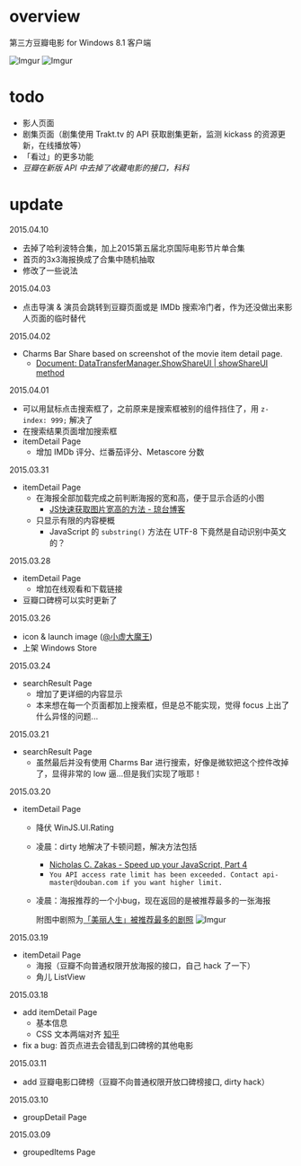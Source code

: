 # overview
第三方豆瓣电影 for Windows 8.1 客户端

![Imgur](http://i.imgur.com/Uw8Kjbd.jpg)
![Imgur](http://i.imgur.com/EjqRgdF.jpg)

# todo
* 影人页面
* 剧集页面（剧集使用 Trakt.tv 的 API 获取剧集更新，监测 kickass 的资源更新，在线播放等）
* 「看过」的更多功能
* *豆瓣在新版 API 中去掉了收藏电影的接口，科科*

# update
2015.04.10

* 去掉了哈利波特合集，加上2015第五届北京国际电影节片单合集
* 首页的3x3海报换成了合集中随机抽取
* 修改了一些说法


2015.04.03

* 点击导演 & 演员会跳转到豆瓣页面或是 IMDb 搜索冷门者，作为还没做出来影人页面的临时替代

2015.04.02

* Charms Bar Share based on screenshot of the movie item detail page. 
	* [Document: DataTransferManager.ShowShareUI | showShareUI method](https://msdn.microsoft.com/en-us/library/windows/apps/windows.applicationmodel.datatransfer.datatransfermanager.showshareui.aspx)

2015.04.01

* 可以用鼠标点击搜索框了，之前原来是搜索框被别的组件挡住了，用 `z-index: 999;` 解决了
* 在搜索结果页面增加搜索框
* itemDetail Page
	* 增加 IMDb 评分、烂番茄评分、Metascore 分数
	
2015.03.31

* itemDetail Page
	* 在海报全部加载完成之前判断海报的宽和高，便于显示合适的小图
		* [JS快速获取图片宽高的方法 - 琼台博客](http://www.qttc.net/201304304.html)
	* 只显示有限的内容梗概
		* JavaScript 的 `substring()` 方法在 UTF-8 下竟然是自动识别中英文的？
		
2015.03.28

* itemDetail Page 
	* 增加在线观看和下载链接
* 豆瓣口碑榜可以实时更新了
	
2015.03.26

* icon & launch image ([@小虚大魔王](https://github.com/thehackercat))
* 上架 Windows Store

2015.03.24

* searchResult Page
	* 增加了更详细的内容显示
	* 本来想在每一个页面都加上搜索框，但是总不能实现，觉得 focus 上出了什么异怪的问题...

2015.03.21

* searchResult Page
	* 虽然最后并没有使用 Charms Bar 进行搜索，好像是微软把这个控件改掉了，显得非常的 low 逼...但是我们实现了哦耶！

2015.03.20

* itemDetail Page
	* 降伏 WinJS.UI.Rating
	* 凌晨：dirty 地解决了卡顿问题，解决方法包括
		* [Nicholas C. Zakas - Speed up your JavaScript, Part 4](http://www.nczonline.net/blog/2009/02/03/speed-up-your-javascript-part-4/)
		* `You API access rate limit has been exceeded. Contact api-master@douban.com if you want higher limit. `
	* 凌晨：海报推荐的一个小bug，现在返回的是被推荐最多的一张海报
	
		附图中剧照为[「美丽人生」被推荐最多的剧照](http://movie.douban.com/photos/photo/825925921/)
	![Imgur](http://i.imgur.com/GCl6i82.jpg)

2015.03.19

* itemDetail Page
	* 海报（豆瓣不向普通权限开放海报的接口，自己 hack 了一下）
	* 角儿 ListView

2015.03.18

* add itemDetail Page
	* 基本信息
	* CSS 文本两端对齐 [知乎](http://www.zhihu.com/question/19895400/answer/13383826)
* fix a bug: 首页点进去会错乱到口碑榜的其他电影

2015.03.11

* add 豆瓣电影口碑榜（豆瓣不向普通权限开放口碑榜接口, dirty hack）

2015.03.10

* groupDetail Page

2015.03.09

* groupedItems Page

